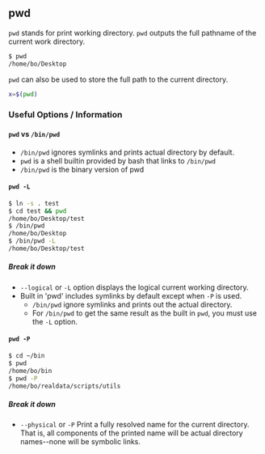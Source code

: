 ---
---

pwd
--

`pwd` stands for print working directory. `pwd` outputs the full pathname of the current work directory. 

~~~ bash
$ pwd
/home/bo/Desktop
~~~

`pwd` can also be used to store the full path to the current directory. 

~~~ bash
x=$(pwd)
~~~


<!--more-->

### Useful Options / Information 

#### `pwd` vs `/bin/pwd`
* `/bin/pwd` ignores symlinks and prints actual directory by default. 
* `pwd` is a shell builtin provided by bash that links to `/bin/pwd`
* `/bin/pwd` is the binary version of pwd

#### `pwd -L`

~~~ bash
$ ln -s . test
$ cd test && pwd
/home/bo/Desktop/test
$ /bin/pwd
/home/bo/Desktop
$ /bin/pwd -L
/home/bo/Desktop/test
~~~

##### Break it down
* `--logical` or `-L` option displays the logical current working directory. 
* Built in 'pwd' includes symlinks by default except when `-P` is used. 
  * `/bin/pwd` ignore symlinks and prints out the actual directory. 
  * For `/bin/pwd` to get the same result as the built in `pwd`, you must use the `-L` option. 

#### `pwd -P`

~~~ bash
$ cd ~/bin
$ pwd
/home/bo/bin
$ pwd -P
/home/bo/realdata/scripts/utils
~~~

##### Break it down
* `--physical` or `-P` Print a fully resolved name for the current directory. That is, all components of the printed name will be actual directory names--none will be symbolic links. 
